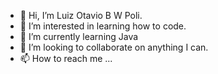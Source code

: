- 👋 Hi, I’m Luiz Otavio B W Poli.
- 👀 I’m interested in learning how to code.
- 🌱 I’m currently learning Java
- 💞️ I’m looking to collaborate on anything I can.
- 📫 How to reach me ...

<!---
usui-natsuo/usui-natsuo is a ✨ special ✨ repository because its `README.md` (this file) appears on your GitHub profile.
You can click the Preview link to take a look at your changes.
--->
